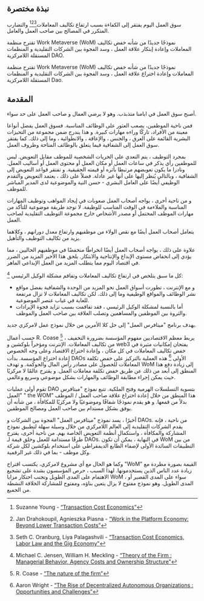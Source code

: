 

## نبذة مختصرة

سوق العمل اليوم يفتقر إلى الكفاءة بسبب ارتفاع تكاليف المعاملات[^1][^2][^3] والتضارب المتكرر في المصالح بين صاحب العمل والعامل.

تقترح منظمة Work Metaverse (WoM) نموذجًا جديدًا من شأنه خفض تكاليف المعاملات وإعادة إبتكار علاقة العمل ، وسد الفجوة بين الشركات التقليدية و المنظمات المستقلة اللامركزية DAO.

تقترح منظمة Work Metaverse (WoM) نموذجًا جديدًا من شأنه خفض تكاليف المعاملات وإعادة اختراع علاقة العمل ، وسد الفجوة بين الشركات التقليدية و المنظمات المستقلة اللامركزية Dao.

## المقدمة

أصبح سوق العمل في ايامنا متذبذب. وهو لا يرضي العمال و صاحب العمل على حد سواء.

فمن ناحية الموظفين، يصعب العثور على الوظائف المناسبة. فسوق العمل يفضل أنواعا معينة من الأفراد، تاركًا وراءه مهارات كبيرة. و هذا يندرج ضمن مجموعة من التحيزات البشرية القائمة على العرق ، والجنس ، والإعاقة ، والانطوائية ، وما إلى ذلك. كما يفتقر سوق العمل إلى الشفافية فيما يتعلق بالوظائف المتاحة وظروف العمل.

بمجرد التوظيف ، يتم التعدي على الحريات الشخصية للموظف مقابل التعويض. ليس للموظفين رأي يذكر في ساعات العمل أو مكان العمل أو محتوى العمل أو أساليب العمل. ونادرا ما يكون تعويضهم مرتبطا بأثره أو قيمته الحقيقية. و تفتقر قواعد التعويض إلى الشفافية ، وبالتالي يُنظر إليها على أنها غير عادلة. فضلاً على ذلك ، يعتمد التعويض والتقدم الوظيفي أيضًا على العامل البشري - حسن النية والموضوعية لدى المدير المباشر للموظف.

و من ناحية أخرى ، يواجه أصحاب العمل صعوبات في إيجاد المواهب وتوظيف المهارات المناسبة والملاءمة في الوقت المناسب للوظيفة. لا توجد طريقة موضوعية للتأكد من مهارات الموظف المحتمل أو مصدر الأشخاص خارج مجموعة التوظيف التقليدية لصاحب العمل.

يتعامل أصحاب العمل أيضًا مع نقص الولاء من موظفيهم وارتفاع معدل دورانهم ، وكلاهما يزيد من تكاليف التوظيف والتأهيل.

علاوة على ذلك ، يواجه أصحاب العمل أيضًا انخراطًا منخفضًا في موظفيهم الحاليين ، مما يؤدي إلى انخفاض مستوى الإبداع والإنتاجية والابتكار. يلحق هذا الأخير المزيد من الضرر في اقتصاد اليوم مما يتطلب المزيد من العمل الإبداعي الماهر.

كل ما سبق يتلخص في ارتفاع تكاليف المعاملات وتفاقم مشكلة الوكيل الرئيسي [^4]:

- و مع الإنترنت ، تطورت أسواق العمل نحو المزيد من الوحدة والشفافية بفضل مواقع نشر الوظائف والمواقع الوظيفية وما إلى ذلك. لكن تكاليف المعاملات لا تزال مرتفعة للغاية في غياب عنصر الموضوعية.
- أما بالنسبة لمشكلة الوكيل الرئيسي ، فقد تفاقمت بسبب تزايد فجوة الإيرادات والثروة بين الموظفين والمساهمين وتصلب العلاقة بين صاحب العمل والموظف.

يهدف برنامج "ميتافرس العمل" إلى حل كلا الأمرين من خلال نموذج عمل لامركزي جديد.

حسب أعمال R. Coase [^5] ، يربط معظم الاقتصاديين مفهوم المؤسسة بضرورة التخفيف من تكاليف المعاملات. الإنترنت ومؤخراً بلوكشين و web3 يفتحان إمكانيات مثيرة في خفض تكاليف المعاملات في كل مكان ، وإعادة اختراع الاقتصاد وعلى وجه الخصوص إعادة اختراع المؤسسة. بدأت DAOs الأولى [^6] هذه العملية بالتركيز على خفض تكلفة المعاملات للحصول على مصادر رأس المال والحوكمة. و تهدف WoM إلى زيادة دفع هذا المنطق إلى أبعد من ذلك عن طريق خفض تكلفة معاملات العمل. و يقترح عالمًا لا مركزيًا حيث يمكن إجراء مطابقة الوظائف والمهارات بشكل موضوعي وسريع وعالمي.

تقوم أولى عمليات DAO بتسوية التسلسلات الهرمية وفتح الملكية. تتبع نموذج "ميتافرس العمل" " the WOM" هذا المنطق من خلال إعادة اختراع علاقة صاحب العمل / الموظف بدلاً من قمعها. و هو يقدم نموذجًا شفافًا وموضوعيًا ولا مركزيًا للمكافأة ، من شأنه أن يوفق بشكل مستدام بين صاحب العمل ومصالح الموظفين.

أخيرًا ، يسد نموذج "ميتافرس العمل" الفجوة بين الشركات و DAOs. من ناحية ، فإنه يقدم الشركات التقليدية إلى العالم اللامركزي من خلال وسيلة سهلة لتطبيق نموذج المشاركة والمكافأة ، واستكمال أنظمة التعويض الخاصة بهم. من ناحية أخرى، يقترح طرقًا مستدامة للعمل وخلق قيمة لـ DAOs. في النهاية ، يمكن أن تكون WoM من بين التطبيقات السائدة الأولى لإضفاء الطابع الديمقراطي على استخدام بلوكشين لكل شركة وكل موظف - بما في ذلك غير الرقمية.

وكما هو الحال مع أي مشروع لامركزي، يكتسب اقتراح "WoM" القيمة بصورة مطردة مع زيادة عدد الناس الذين يستخدمونها. لهذا السبب ، حرص المؤسسون بشدة على تشجيع الاهتمام على المدى الطويل وتجنب احتكار مزايا WoM ، سواء على المدى القصير أو المدى الطويل. وهو نموذج مفتوح لا يزال يتعين بناؤه، ومفتوح للمشاركة الخلاقة النشطة من الجميع.


[^1]: Suzanne Young - [“Transaction Cost Economics”](https://www.academia.edu/24703426/Transaction_Cost_Economics)
[^2]: Jan Drahokoupil, Agnieszka Piasna - [“Work in the Platform Economy: Beyond Lower Transaction Costs”](https://www.intereconomics.eu/contents/year/2017/number/6/article/work-in-the-platform-economy-beyond-lower-transaction-costs.html)
[^3]: Seth C. Oranburg, Liya Palagashvili - [“Transaction Cost Economics, Labor Law and the Gig Economy”](https://dsc.duq.edu/cgi/viewcontent.cgi?article=1115&context=law-faculty-scholarship)
[^4]: Michael C. Jensen, William H. Meckling - [“Theory of the Firm : Managerial Behavior, Agency Costs and Ownership Structure”](https://www.sfu.ca/~wainwrig/Econ400/jensen-meckling.pdf)
[^5]: R. Coase - [“The nature of the firm”](http://econdse.org/wp-content/uploads/2014/09/firm-coase.pdf)
[^6]: Aaron Wright - [“The Rise of Decentralized Autonomous Organizations : Opportunities and Challenges”](https://stanford-jblp.pubpub.org/pub/rise-of-daos/release/1)

